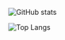 <!---
- 👋 Hi, I’m @AkaTordu
- 👀 I’m interested in ...
- 🌱 I’m currently learning ...
- 💞️ I’m looking to collaborate on ...
- 📫 How to reach me ...
--->
<!---
AkaTordu/AkaTordu is a ✨ special ✨ repository because its `README.md` (this file) appears on your GitHub profile.
You can click the Preview link to take a look at your changes.
--->

![GitHub stats](https://github-readme-stats.vercel.app/api?username=AkaTordu&show_icons=true&theme=tokyonight)

![Top Langs](https://github-readme-stats.vercel.app/api/top-langs/?username=AkaTordu&theme=tokyonight)
